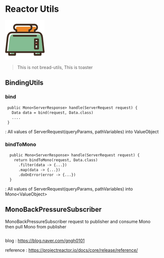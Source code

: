 # Reactor Utils

![toaster](/doc/toaster.png)

> This is not bread-utils, This is toaster

## BindingUtils


### bind

```
 public Mono<ServerResponse> handle(ServerRequest request) {
   Data data = bind(request, Data.class)
   ....
 }   
```
: All values of ServerRequest(queryParams, pathVariables) into ValueObject


### bindToMono
~~~
  public Mono<ServerResponse> handle(ServerRequest request) {
    return bindToMono(request, Data.class)
      .filter(data -> {...})
      .map(data -> {...})
      .doOnError(error -> {...})
  }   
~~~
: All values of ServerRequest(queryParams, pathVariables) into Mono&#60;ValueObject&#62;


## MonoBackPressureSubscriber

MonoBackPressureSubscriber request to publisher and consume Mono then pull Mono from publisher

```
```

blog : https://blog.naver.com/gngh0101

reference : https://projectreactor.io/docs/core/release/reference/
